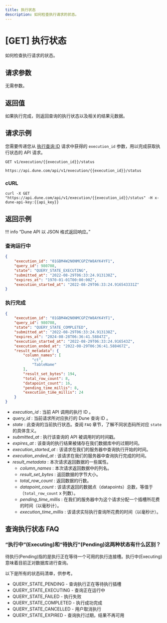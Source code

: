 ```yaml
---
title: 执行状态
description: 如何检查执行请求的状态。
---
```


# [GET] 执行状态

如何检查执行请求的状态。

## 请求参数

无需参数。

## 返回值

如果执行完成，则返回查询的执行状态以及相关的结果元数据。

## 请求示例

您需要传递您从 [执行查询 ID](execute-query-id.md) 请求中获得的 `execution_id` 参数，用以完成获取执行状态的 API 请求。

```
GET v1/execution/{{execution_id}}/status

https://api.dune.com/api/v1/execution/{{execution_id}}/status
```

### cURL

```
curl -X GET "https://api.dune.com/api/v1/execution/{{execution_id}}/status" -H x-dune-api-key:{{api_key}}
```

## 返回示例

!!! info “Dune API 以 JSON 格式返回响应。”

### 查询运行中

```json
{
    "execution_id": "01GBM4W2N0NMCGPZYW8AYK4YF1",
    "query_id": 980708,
    "state": "QUERY_STATE_EXECUTING",
    "submitted_at": "2022-08-29T06:33:24.913138Z",
    "expires_at": "1970-01-01T00:00:00Z",
    "execution_started_at": "2022-08-29T06:33:24.916543331Z"
}
```

### 执行完成

```json
{
    "execution_id": "01GBM4W2N0NMCGPZYW8AYK4YF1",
    "query_id": 980708,
    "state": "QUERY_STATE_COMPLETED",
    "submitted_at": "2022-08-29T06:33:24.913138Z",
    "expires_at": "2024-08-28T06:36:41.58847Z",
    "execution_started_at": "2022-08-29T06:33:24.916543Z",
    "execution_ended_at": "2022-08-29T06:36:41.588467Z",
    "result_metadata": {
        "column_names": [
            "ct",
            "TableName"
        ],
        "result_set_bytes": 194,
        "total_row_count": 8,
        "datapoint_count": 16,
        "pending_time_millis": 8,
        "execution_time_millis": 24
    }
}
```

 - *execution_id* : 当前 API 调用的执行 ID 。
 - *query_id* : 当前请求所对应执行的 Dune 查询 ID 。
 - *state* : 此查询的当前执行状态。查阅 `FAQ` 章节，了解不同状态码所对应 `state` 的具体含义。
 - *submitted_at* : 执行该查询的 API 被调用时的时间戳。
 - *expires_at* : 该查询的执行结果被储存在我们数据库中的过期时间。
 - *execution_started_at* : 该请求在我们的服务器中查询执行开始的时间。
 - *execution_ended_at* : 该请求在我们的服务器中查询执行完成的时间。
 - *result_metadata* : 本次请求返回数据的一些属性。
    - *column_names* : 本次请求返回数据中的列名。
    - *result_set_bytes* : 返回数据的字节大小。
    - *total_row_count* : 返回数据的行数。
    - *datapoint_count* : 该请求返回的数据点（datapoints）总数，等值于（`total_row_count` x 列数）。
    - *pending_time_millis* : 在我们的服务器中为这个请求分配一个插槽所花费的时间（以毫秒计）。
    - *execution_time_millis* : 该请求实际执行查询所花费的时间（以毫秒计）。

## 查询执行状态 FAQ

### “执行中”(Executing)和“待执行”(Pending)这两种状态有什么区别？

待执行(Pending)指的是执行正在等待一个可用的执行连接槽。执行中(Executing)意味着目前正对数据库进行查询。

以下是所有的状态码清单，供参考。

   - QUERY_STATE_PENDING  - 查询执行正在等待执行插槽
   - QUERY_STATE_EXECUTING - 查询正在运行中
   - QUERY_STATE_FAILED - 执行失败
   - QUERY_STATE_COMPLETED - 执行成功完成
   - QUERY_STATE_CANCELLED - 用户取消执行
   - QUERY_STATE_EXPIRED - 查询执行过期，结果不再可用